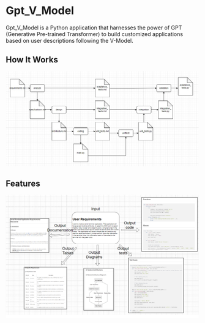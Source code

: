 # Gpt_V_Model

Gpt_V_Model is a Python application that harnesses the power of GPT (Generative Pre-trained Transformer) to build customized applications based on user descriptions following the V-Model. 

## How It Works

![Gpt_V_Model Workflow](doc/diagram.jpg)

## Features

![Gpt_V_Model Features](doc/features.png)
